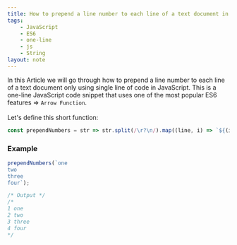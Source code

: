 ```yaml
---
title: How to prepend a line number to each line of a text document in JavaScript
tags:
    - JavaScript
    - ES6
    - one-line
    - js
    - String
layout: note
---
```




In this Article we will go through how to prepend a line number to each line of a text document only using single line of code in JavaScript.
This is a one-line JavaScript code snippet that uses one of the most popular ES6 features => `Arrow Function`.
<br/>
<br/>
Let's define this short function:

```js {.wrap}
const prependNumbers = str => str.split(/\r?\n/).map((line, i) => `${(i + 1).toString().padStart(2, ' ')} ${line}`).join('\n');
```

### Example

```js {.wrap}
prependNumbers(`one
two
three
four`);

/* Output */
/*
1 one
2 two
3 three
4 four
*/
```